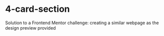 # 4-card-section
Solution to a Frontend Mentor challenge: creating a similar webpage as the design preview provided
